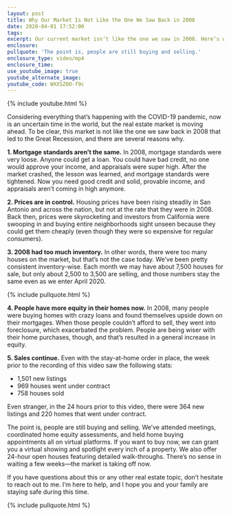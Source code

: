 ```yaml
---
layout: post
title: Why Our Market Is Not Like the One We Saw Back in 2008
date: 2020-04-01 17:52:00
tags:
excerpt: Our current market isn’t like the one we saw in 2008. Here’s why.
enclosure:
pullquote: 'The point is, people are still buying and selling.'
enclosure_type: video/mp4
enclosure_time:
use_youtube_image: true
youtube_alternate_image:
youtube_code: WXXSZ0O-f9c
---
```


{% include youtube.html %}

Considering everything that’s happening with the COVID-19 pandemic, now is an uncertain time in the world, but the real estate market is moving ahead. To be clear, this market is not like the one we saw back in 2008 that led to the Great Recession, and there are several reasons why.&nbsp;

**1\. Mortgage standards aren’t the same.** In 2008, mortgage standards were very loose. Anyone could get a loan. You could have bad credit, no one would approve your income, and appraisals were super high. After the market crashed, the lesson was learned, and mortgage standards were tightened. Now you need good credit and solid, provable income, and appraisals aren’t coming in high anymore.&nbsp;

**2\. Prices are in control.** Housing prices have been rising steadily in San Antonio and across the nation, but not at the rate that they were in 2008. Back then, prices were skyrocketing and investors from California were swooping in and buying entire neighborhoods sight unseen because they could get them cheaply (even though they were so expensive for regular consumers).

**3\. 2008 had too much inventory.** In other words, there were too many houses on the market, but that’s not the case today. We’ve been pretty consistent inventory-wise. Each month we may have about 7,500 houses for sale, but only about 2,500 to 3,500 are selling, and those numbers stay the same even as we enter April 2020.&nbsp;

{% include pullquote.html %}

**4\. People have more equity in their homes now.** In 2008, many people were buying homes with crazy loans and found themselves upside down on their mortgages. When those people couldn’t afford to sell, they went into foreclosure, which exacerbated the problem. People are being wiser with their home purchases, though, and that’s resulted in a general increase in equity.&nbsp;

**5\. Sales continue.** Even with the stay-at-home order in place, the week prior to the recording of this video saw the following stats:

* 1,501 new listings
* 969 houses went under contract
* 758 houses sold

Even stranger, in the 24 hours prior to this video, there were 364 new listings and 220 homes that went under contract.&nbsp;

The point is, people are still buying and selling. We’ve attended meetings, coordinated home equity assessments, and held home buying appointments all on virtual platforms. If you want to buy now, we can grant you a virtual showing and spotlight every inch of a property. We also offer 24-hour open houses featuring detailed walk-throughs. There’s no sense in waiting a few weeks—the market is taking off now.&nbsp;

If you have questions about this or any other real estate topic, don’t hesitate to reach out to me. I’m here to help, and I hope you and your family are staying safe during this time.&nbsp;

{% include pullquote.html %}